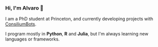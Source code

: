 ### Hi, I'm Alvaro :broccoli:

I am a PhD student at Princeton, and currently developing projects with [ConsiliumBots](https://www.consiliumbots.com/).

I program mostly in **Python**, **R** and **Julia**, but I'm always learning new languages or frameworks.

<!--
**acarril/acarril** is a ✨ _special_ ✨ repository because its `README.md` (this file) appears on your GitHub profile.

Here are some ideas to get you started:

- 🔭 I’m currently working on ...
- 🌱 I’m currently learning ...
- 👯 I’m looking to collaborate on ...
- 🤔 I’m looking for help with ...
- 💬 Ask me about ...
- 📫 How to reach me: ...
- 😄 Pronouns: ...
- ⚡ Fun fact: ...
-->
